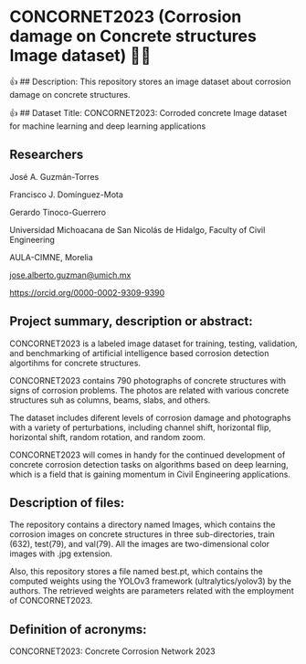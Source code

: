 # CONCORNET2023 (Corrosion damage on Concrete structures Image dataset) 🧑‍🏫
👍 ## Description:
This repository stores an image dataset about corrosion damage on concrete structures.

👍 ## Dataset Title:
CONCORNET2023: Corroded concrete Image dataset for machine learning and deep learning applications

## Researchers
José A. Guzmán-Torres

Francisco J. Domínguez-Mota

Gerardo Tinoco-Guerrero

Universidad Michoacana de San Nicolás de Hidalgo, Faculty of Civil Engineering

AULA-CIMNE, Morelia

jose.alberto.guzman@umich.mx

https://orcid.org/0000-0002-9309-9390

## Project summary, description or abstract:
CONCORNET2023 is a labeled image dataset for training, testing, validation, and benchmarking of artificial intelligence based corrosion detection algortihms for concrete structures.

CONCORNET2023 contains 790 photographs of concrete structures with signs of corrosion problems. The photos are related with various concrete structures suh as columns, beams, slabs, and others.

The dataset includes diferent levels of corrosion damage and photographs with a variety of perturbations, including channel shift, horizontal flip, horizontal shift, random rotation, and random zoom.

CONCORNET2023 will comes in handy for the continued development of concrete corrosion detection tasks on algorithms based on deep learning, which is a field that is gaining momentum in Civil Engineering applications. 

## Description of files:
The repository contains a directory named Images, which contains the corrosion images on concrete structures in three sub-directories, train (632), test(79), and val(79). All the images are two-dimensional color images with .jpg extension.

Also, this repository stores a file named best.pt, which contains the computed weights using the YOLOv3 framework (ultralytics/yolov3) by the authors. The retrieved weights are parameters related with the employment of CONCORNET2023.  

## Definition of acronyms:
CONCORNET2023: Concrete Corrosion Network 2023
